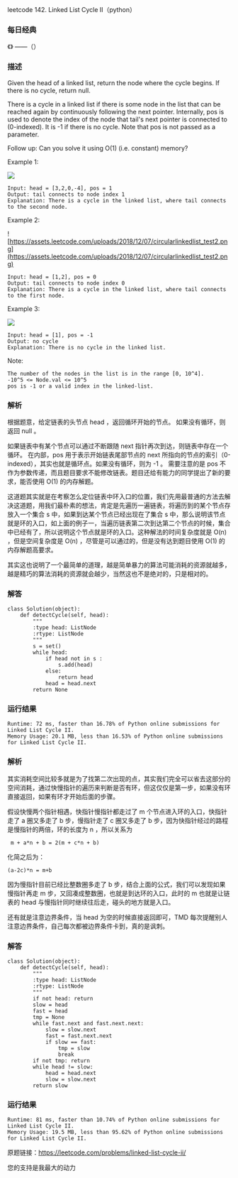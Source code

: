 leetcode  142. Linked List Cycle II（python）

### 每日经典

《》 ——（）


### 描述


Given the head of a linked list, return the node where the cycle begins. If there is no cycle, return null.

There is a cycle in a linked list if there is some node in the list that can be reached again by continuously following the next pointer. Internally, pos is used to denote the index of the node that tail's next pointer is connected to (0-indexed). It is -1 if there is no cycle. Note that pos is not passed as a parameter.

Follow up: Can you solve it using O(1) (i.e. constant) memory?

Example 1:

![](https://assets.leetcode.com/uploads/2018/12/07/circularlinkedlist.png)

	Input: head = [3,2,0,-4], pos = 1
	Output: tail connects to node index 1
	Explanation: There is a cycle in the linked list, where tail connects to the second node.
Example 2:

![https://assets.leetcode.com/uploads/2018/12/07/circularlinkedlist_test2.png](https://assets.leetcode.com/uploads/2018/12/07/circularlinkedlist_test2.png)

	Input: head = [1,2], pos = 0
	Output: tail connects to node index 0
	Explanation: There is a cycle in the linked list, where tail connects to the first node.

Example 3:

![](https://assets.leetcode.com/uploads/2018/12/07/circularlinkedlist_test3.png)

	Input: head = [1], pos = -1
	Output: no cycle
	Explanation: There is no cycle in the linked list.

Note:

	The number of the nodes in the list is in the range [0, 10^4].
	-10^5 <= Node.val <= 10^5
	pos is -1 or a valid index in the linked-list.


### 解析


根据题意，给定链表的头节点 head ，返回循环开始的节点。 如果没有循环，则返回 null 。

如果链表中有某个节点可以通过不断跟随 next 指针再次到达，则链表中存在一个循环。 在内部，pos 用于表示开始链表尾部节点的 next 所指向的节点的索引（0-indexed），其实也就是循环点。如果没有循环，则为 -1 。 需要注意的是 pos 不作为参数传递，而且题目要求不能修改链表。题目还给有能力的同学提出了新的要求，能否使用 O(1) 的内存解题。

这道题其实就是在考察怎么定位链表中环入口的位置，我们先用最普通的方法去解决这道题，用我们最朴素的想法，肯定是先遍历一遍链表，将遍历到的某个节点存放入一个集合 s 中，如果到达某个节点已经出现在了集合 s 中，那么说明该节点就是环的入口，如上面的例子一，当遍历链表第二次到达第二个节点的时候，集合中已经有了，所以说明这个节点就是环的入口。这种解法的时间复杂度就是 O(n) ，但是空间复杂度是 O(n) ，尽管是可以通过的，但是没有达到题目使用 O(1) 的内存解题高要求。

其实这也说明了一个最简单的道理，越是简单暴力的算法可能消耗的资源就越多，越是精巧的算法消耗的资源就会越少，当然这也不是绝对的，只是相对的。

### 解答
				

	class Solution(object):
	    def detectCycle(self, head):
	        """
	        :type head: ListNode
	        :rtype: ListNode
	        """
	        s = set()
	        while head:
	            if head not in s :
	                s.add(head)
	            else:
	                return head
	            head = head.next
	        return None
            	      
			
### 运行结果


	Runtime: 72 ms, faster than 16.78% of Python online submissions for Linked List Cycle II.
	Memory Usage: 20.1 MB, less than 16.53% of Python online submissions for Linked List Cycle II.
	
### 解析

其实消耗空间比较多就是为了找第二次出现的点，其实我们完全可以省去这部分的空间消耗，通过快慢指针的遍历来判断是否有环，但这仅仅是第一步，如果没有环直接返回，如果有环才开始后面的步骤。

假设快慢两个指针相遇，快指针慢指针都走过了 m 个节点进入环的入口，快指针走了 a 圈又多走了 b 步，慢指针走了 c 圈又多走了 b 步，因为快指针经过的路程是慢指针的两倍，环的长度为 n ，所以关系为 
	
	 m + a*n + b = 2(m + c*n + b) 
	
化简之后为：

	(a-2c)*n = m+b
	
因为慢指针目前已经比整数圈多走了 b 步，结合上面的公式，我们可以发现如果慢指针再走 m 步，又回凑成整数圈，也就是到达环的入口，此时的 m 也就是让链表的 head 与慢指针同时继续往后走，碰头的地方就是入口。
	
还有就是注意边界条件，当 head 为空的时候直接返回即可，TMD 每次提醒别人注意边界条件，自己每次都被边界条件卡到，真的是讽刺。


### 解答

	class Solution(object):
	    def detectCycle(self, head):
	        """
	        :type head: ListNode
	        :rtype: ListNode
	        """
	        if not head: return 
	        slow = head
	        fast = head
	        tmp = None
	        while fast.next and fast.next.next:
	            slow = slow.next
	            fast = fast.next.next
	            if slow == fast:
	                tmp = slow
	                break
	        if not tmp: return 
	        while head != slow:
	            head = head.next
	            slow = slow.next
	        return slow

### 运行结果

	Runtime: 81 ms, faster than 10.74% of Python online submissions for Linked List Cycle II.
	Memory Usage: 19.5 MB, less than 95.62% of Python online submissions for Linked List Cycle II.

原题链接：https://leetcode.com/problems/linked-list-cycle-ii/



您的支持是我最大的动力

